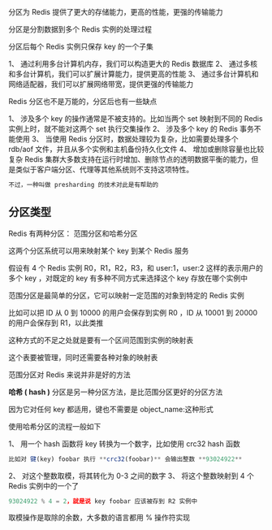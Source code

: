 

分区为 Redis 提供了更大的存储能力，更高的性能，更强的传输能力

分区是分割数据到多个 Redis 实例的处理过程

分区后每个 Redis 实例只保存 key 的一个子集

1、 通过利用多台计算机内存，我们可以构造更大的 Redis 数据库
2、 通过多核和多台计算机，我们可以扩展计算能力，提供更高的性能
3、 通过多台计算机和网络适配器，我们可以扩展网络带宽，提供更强的传输能力

Redis 分区也不是万能的，分区后也有一些缺点

1、 涉及多个 key 的操作通常是不被支持的。比如当两个 set 映射到不同的 Redis 实例上时，就不能对这两个 set 执行交集操作
2、 涉及多个 key 的 Redis 事务不能使用
3、 当使用 Redis 分区时，数据处理较为复杂，比如需要处理多个 rdb/aof 文件，并且从多个实例和主机备份持久化文件
4、 增加或删除容量也比较复杂
Redis 集群大多数支持在运行时增加、删除节点的透明数据平衡的能力，但是类似于客户端分区、代理等其他系统则不支持这项特性。
```js 
不过，一种叫做 presharding 的技术对此是有帮助的
```

## 分区类型

Redis 有两种分区： 范围分区和哈希分区

这两个分区系统可以用来映射某个 key 到某个 Redis 服务

假设有 4 个 Redis 实例 R0，R1，R2，R3，和 user:1，user:2 这样的表示用户的多个 key ，对既定的 key 有多种不同方式来选择这个 key 存放在哪个实例中

范围分区是最简单的分区，它可以映射一定范围的对象到特定的 Redis 实例

比如可以把 ID 从 0 到 10000 的用户会保存到实例 R0 ，ID 从 10001 到 20000 的用户会保存到 R1，以此类推

这种方式的不足之处就是要有一个区间范围到实例的映射表

这个表要被管理，同时还需要各种对象的映射表

范围分区对 Redis 来说并非是好的方法

**哈希 ( hash )** 分区是另一种分区方法，是比范围分区更好的分区方法

因为它对任何 key 都适用，键也不需要是 object_name:这种形式

使用哈希分区的流程一般如下

1、 用一个 hash 函数将 key 转换为一个数字，比如使用 crc32 hash 函数
```js 
比如对 键(key) foobar 执行 **crc32(foobar)** 会输出整数 **93024922**
```

2、 对这个整数取模，将其转化为 0-3 之间的数字
3、 将这个整数映射到 4 个 Redis 实例中的一个了

```js 
93024922 % 4 = 2，就是说 key foobar 应该被存到 R2 实例中
```

取模操作是取除的余数，大多数的语言都用 % 操作符实现

